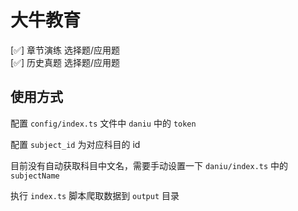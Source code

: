# 大牛教育

[✅] 章节演练 选择题/应用题  
[✅] 历史真题 选择题/应用题

## 使用方式

配置 `config/index.ts` 文件中 `daniu` 中的 `token`

配置 `subject_id` 为对应科目的 id

目前没有自动获取科目中文名，需要手动设置一下 `daniu/index.ts` 中的 `subjectName`

执行 `index.ts` 脚本爬取数据到 `output` 目录
